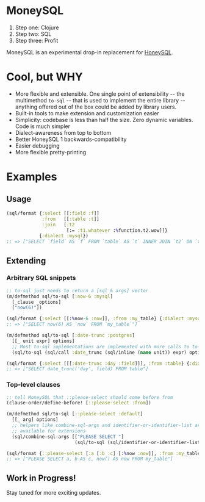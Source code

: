 # MoneySQL

1. Step one: Clojure
2. Step two: SQL
3. Step three: Profit

MoneySQL is an experimental drop-in replacement for [HoneySQL](https://github.com/seancorfield/honeysql).

# Cool, but WHY

- More flexible and extensible. One single point of extensibility -- the multimethod `to-sql` -- that is used to
  implement the entire library -- anything offered out of the box could be added by library users.
- Built-in tools to make extension and customization easier
- Simplicity: codebase is less than half the size. Zero dynamic variables. Code is much simpler
- Dialect-awareness from top to bottom
- Better HoneySQL 1 backwards-compatibility
- Easier debugging
- More flexible pretty-printing

# Examples

## Usage

```clj
(sql/format {:select [[:field :f]]
             :from   [[:table :t]]
             :join   [:t2
                      [:= :t1.whatever :%function.t2.wow]]}
            {:dialect :mysql})
;; => ["SELECT `field` AS `f` FROM `table` AS `t` INNER JOIN `t2` ON `t1`.`whatever` = function(`t2`, `wow`)"]
```

## Extending

### Arbitrary SQL snippets

```clj
;; to-sql just needs to return a [sql & args] vector
(m/defmethod sql/to-sql [:now-6 :mysql]
  [_clause _options]
  ["now(6)"])

(sql/format {:select [[:%now-6 :now]], :from :my_table} {:dialect :mysql})
;; => ["SELECT now(6) AS `now` FROM `my_table`"]
```

```clj
(m/defmethod sql/to-sql [:date-trunc :postgres]
  [[_ unit expr] options]
  ;; Most to-sql implementations are implemented with more calls to to-sql
  (sql/to-sql (sql/call :date_trunc (sql/inline (name unit)) expr) options))

(sql/format {:select [[[:date-trunc :day :field]]], :from :table} {:dialect :postgres})
;; => ["SELECT date_trunc('day', field) FROM table"]
```

### Top-level clauses

```clj
;; tell MoneySQL that ::please-select should come before from
(clause-order/define-before! [::please-select :from])

(m/defmethod sql/to-sql [::please-select :default]
  [[_ arg] options]
  ;; helpers like combine-sql-args and identifier-or-identifier-list are used to implement out-of-the-box stuff and
  ;; available for extensions
  (sql/combine-sql-args [["PLEASE SELECT "]
                         (sql/to-sql (sql/identifier-or-identifier-list arg) options)]))

(sql/format {::please-select [:a [:b :c] [:%now :now]], :from :my_table})
;; => ["PLEASE SELECT a, b AS c, now() AS now FROM my_table"]
```

## Work in Progress!

Stay tuned for more exciting updates.
